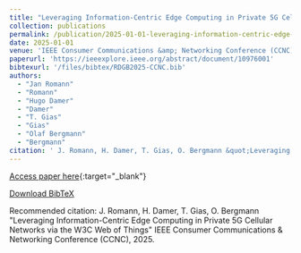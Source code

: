 ```yaml
---
title: "Leveraging Information-Centric Edge Computing in Private 5G Cellular Networks via the W3C Web of Things"
collection: publications
permalink: /publication/2025-01-01-leveraging-information-centric-edge-computing-in-p
date: 2025-01-01
venue: 'IEEE Consumer Communications &amp; Networking Conference (CCNC)'
paperurl: 'https://ieeexplore.ieee.org/abstract/document/10976001'
bibtexurl: '/files/bibtex/RDGB2025-CCNC.bib'
authors:
  - "Jan Romann"
  - "Romann"
  - "Hugo Damer"
  - "Damer"
  - "T. Gias"
  - "Gias"
  - "Olaf Bergmann"
  - "Bergmann"
citation: ' J. Romann, H. Damer, T. Gias, O. Bergmann &quot;Leveraging Information-Centric Edge Computing in Private 5G Cellular Networks via the W3C Web of Things&quot; IEEE Consumer Communications &amp;amp; Networking Conference (CCNC), 2025.'
---
```


[Access paper here](https://ieeexplore.ieee.org/abstract/document/10976001){:target="_blank"}

[Download BibTeX](/files/bibtex/RDGB2025-CCNC.bib)

Recommended citation:  J. Romann, H. Damer, T. Gias, O. Bergmann "Leveraging Information-Centric Edge Computing in Private 5G Cellular Networks via the W3C Web of Things" IEEE Consumer Communications &amp; Networking Conference (CCNC), 2025.